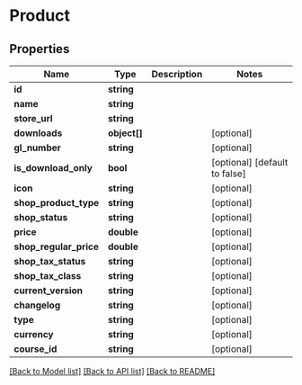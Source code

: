 # Product

## Properties
Name | Type | Description | Notes
------------ | ------------- | ------------- | -------------
**id** | **string** |  | 
**name** | **string** |  | 
**store_url** | **string** |  | 
**downloads** | **object[]** |  | [optional] 
**gl_number** | **string** |  | [optional] 
**is_download_only** | **bool** |  | [optional] [default to false]
**icon** | **string** |  | [optional] 
**shop_product_type** | **string** |  | [optional] 
**shop_status** | **string** |  | [optional] 
**price** | **double** |  | [optional] 
**shop_regular_price** | **double** |  | [optional] 
**shop_tax_status** | **string** |  | [optional] 
**shop_tax_class** | **string** |  | [optional] 
**current_version** | **string** |  | [optional] 
**changelog** | **string** |  | [optional] 
**type** | **string** |  | [optional] 
**currency** | **string** |  | [optional] 
**course_id** | **string** |  | [optional] 

[[Back to Model list]](../README.md#documentation-for-models) [[Back to API list]](../README.md#documentation-for-api-endpoints) [[Back to README]](../README.md)


